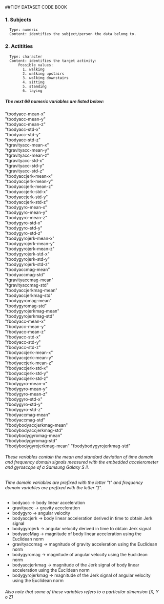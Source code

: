 ##TIDY DATASET CODE BOOK

### 1. Subjects 
      Type: numeric 
      Content: identifies the subject/person the data belong to.
      
### 2. Actitities
      Type: character
      Content: identifies the target activity:
          Possible values:
            1. walking 
            2. walking upstairs
            3. walking downstairs
            4. sitting
            5. standing
            6. laying
          
##### The next 66 numeric variables are listed below:

"tbodyacc-mean-x"           
"tbodyacc-mean-y"          
"tbodyacc-mean-z"           
"tbodyacc-std-x"           
"tbodyacc-std-y"            
"tbodyacc-std-z"           
"tgravityacc-mean-x"        
"tgravityacc-mean-y"       
"tgravityacc-mean-z"        
"tgravityacc-std-x"        
"tgravityacc-std-y"         
"tgravityacc-std-z"        
"tbodyaccjerk-mean-x"       
"tbodyaccjerk-mean-y"      
"tbodyaccjerk-mean-z"       
"tbodyaccjerk-std-x"       
"tbodyaccjerk-std-y"        
"tbodyaccjerk-std-z"       
"tbodygyro-mean-x"          
"tbodygyro-mean-y"         
"tbodygyro-mean-z"          
"tbodygyro-std-x"          
"tbodygyro-std-y"           
"tbodygyro-std-z"          
"tbodygyrojerk-mean-x"      
"tbodygyrojerk-mean-y"     
"tbodygyrojerk-mean-z"      
"tbodygyrojerk-std-x"      
"tbodygyrojerk-std-y"       
"tbodygyrojerk-std-z"      
"tbodyaccmag-mean"          
"tbodyaccmag-std"          
"tgravityaccmag-mean"       
"tgravityaccmag-std"       
"tbodyaccjerkmag-mean"      
"tbodyaccjerkmag-std"      
"tbodygyromag-mean"         
"tbodygyromag-std"         
"tbodygyrojerkmag-mean"     
"tbodygyrojerkmag-std"     
"fbodyacc-mean-x"           
"fbodyacc-mean-y"          
"fbodyacc-mean-z"           
"fbodyacc-std-x"           
"fbodyacc-std-y"            
"fbodyacc-std-z"           
"fbodyaccjerk-mean-x"       
"fbodyaccjerk-mean-y"      
"fbodyaccjerk-mean-z"       
"fbodyaccjerk-std-x"       
"fbodyaccjerk-std-y"        
"fbodyaccjerk-std-z"       
"fbodygyro-mean-x"          
"fbodygyro-mean-y"         
"fbodygyro-mean-z"          
"fbodygyro-std-x"          
"fbodygyro-std-y"           
"fbodygyro-std-z"          
"fbodyaccmag-mean"          
"fbodyaccmag-std"          
"fbodybodyaccjerkmag-mean"  
"fbodybodyaccjerkmag-std"  
"fbodybodygyromag-mean"     
"fbodybodygyromag-std"     
"fbodybodygyrojerkmag-mean" 
"fbodybodygyrojerkmag-std"
    
###### These variables contain the mean and standard deviation of time domain and frequency domain signals measured with the embedded accelerometer and gyroscope of a Samsung Galaxy S II.
###### Time domain variables are prefixed with the letter "t" and frequency domain variables are prefixed with the letter "f".
* bodyacc -> body linear acceleration
* gravityacc -> gravity acceleration
* bodygyro -> angular velocity
* bodyaccjerk -> body linear acceleration derived in time to obtain Jerk signal
* bodygyrojerk -> angular velocity derived in time to obtain Jerk signal
* bodyaccMag -> magnitude of body linear acceleration using the Euclidean norm
* gravityaccmag -> magnitude of gravity acceleration using the Euclidean norm
* bodygyromag -> magnitude of angular velocity using the Euclidean norm
* bodyaccjerkmag -> magnitude of the Jerk signal of body linear acceleration using the Euclidean norm
* bodygyrojerkmag -> magnitude of the Jerk signal of angular velocity using the Euclidean norm

###### Also note that some of these variables refers to a particular dimension (X, Y o Z)

